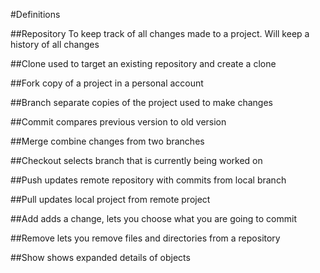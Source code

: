 #Definitions

##Repository
To keep track of all changes made to a project. Will keep a history of all changes

##Clone
used to target an existing repository and create a clone

##Fork
copy of a project in a personal account

##Branch
separate copies of the project used to make changes

##Commit
compares previous version to old version

##Merge
combine changes from two branches

##Checkout
selects branch that is currently being worked on

##Push
updates remote repository with commits from local branch

##Pull
updates local project from remote project

##Add
adds a change, lets you choose what you are going to commit

##Remove
lets you remove files and directories from a repository
 
 ##Show
 shows expanded details of objects
